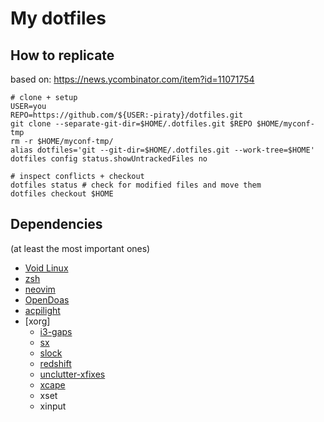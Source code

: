 # My dotfiles

## How to replicate

based on: https://news.ycombinator.com/item?id=11071754

	# clone + setup
	USER=you
	REPO=https://github.com/${USER:-piraty}/dotfiles.git
	git clone --separate-git-dir=$HOME/.dotfiles.git $REPO $HOME/myconf-tmp
	rm -r $HOME/myconf-tmp/
	alias dotfiles='git --git-dir=$HOME/.dotfiles.git --work-tree=$HOME'
	dotfiles config status.showUntrackedFiles no

	# inspect conflicts + checkout
	dotfiles status # check for modified files and move them
	dotfiles checkout $HOME

## Dependencies

(at least the most important ones)

* [Void Linux](https://voidlinux.org)
* [zsh](https://zsh.org)
* [neovim](https://neovim.io)
* [OpenDoas](https://github.com/Duncaen/OpenDoas/)
* [acpilight](https://gitlab.com/wavexx/acpilight)
* [xorg]
	* [i3-gaps](https://github.com/Airblader/i3)
	* [sx](https://github.com/Earnestly/sx/)
	* [slock](https://tools.suckless.org/slock/)
	* [redshift](https://github.com/jonls/redshift/)
	* [unclutter-xfixes](https://github.com/Airblader/unclutter-xfixes/)
	* [xcape](https://github.com/alols/xcape)
	* xset
	* xinput
